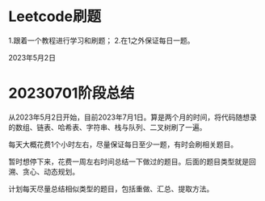 # Leetcode刷题
1.跟着一个教程进行学习和刷题；
2.在1之外保证每日一题。

2023年5月2日

# 20230701阶段总结

从2023年5月2日开始，目前2023年7月1日。算是两个月的时间，将代码随想录的数组、链表、哈希表、字符串、栈与队列、二叉树刷了一遍。

每天大概花费1个小时左右，尽量保证每日至少一题，有时会刷相关题目。

暂时想停下来，花费一周左右时间总结一下做过的题目。后面的题目类型就是回溯、贪心、动态规划。

计划每天尽量总结相似类型的题目，包括重做、汇总、提取方法。






